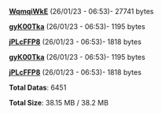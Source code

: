 [**WqmqiWkE**](/data/WqmqiWkE.txt) (26/01/23 - 06:53)- 27741 bytes

[**gyK00Tka**](/data/gyK00Tka.txt) (26/01/23 - 06:53)- 1195 bytes

[**jPLcFFP8**](/data/jPLcFFP8.txt) (26/01/23 - 06:53)- 1818 bytes

[**gyK00Tka**](/data/gyK00Tka.txt) (26/01/23 - 06:53)- 1195 bytes

[**jPLcFFP8**](/data/jPLcFFP8.txt) (26/01/23 - 06:53)- 1818 bytes

**Total Datas**: 6451

**Total Size**: 38.15 MB / 38.2 MB